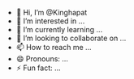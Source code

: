 - 👋 Hi, I’m @Kinghapat
- 👀 I’m interested in ...
- 🌱 I’m currently learning ...
- 💞️ I’m looking to collaborate on ...
- 📫 How to reach me ...
- 😄 Pronouns: ...
- ⚡ Fun fact: ...

<!---
Kinghapat/Kinghapat is a ✨ special ✨ repository because its `README.md` (this file) appears on your GitHub profile.
You can click the Preview link to take a look at your changes.
--->
